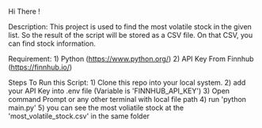 Hi There !

Description: 
    This project is used to find the most volatile stock in the given list. So the result of the script will be stored as a CSV file. On that CSV, you can find stock information.

Requirement:
    1) Python (https://www.python.org/)
    2) API Key From Finnhub (https://finnhub.io/)

Steps To Run this Script:
    1) Clone this repo into your local system.
    2) add your API Key into .env file (Variable is 'FINNHUB_API_KEY')
    3) Open command Prompt or any other terminal with local file path
    4) run 'python main.py'
    5) you can see the most voliatile stock at the 'most_volatile_stock.csv' in the same folder 